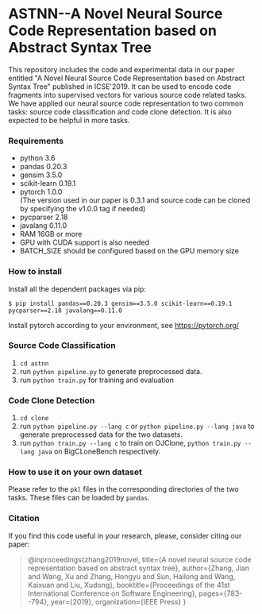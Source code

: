 # ASTNN--A Novel Neural Source Code Representation based on Abstract Syntax Tree
This repository includes the code and experimental data in our paper entitled "A Novel Neural Source Code Representation based on Abstract Syntax Tree" published in ICSE'2019. It can be used to encode code fragments into supervised vectors for various source code related tasks. We have applied our neural source code representation to two common tasks: source code classification and code clone detection. It is also expected to be helpful in more tasks.

### Requirements
+ python 3.6<br>
+ pandas 0.20.3<br>
+ gensim 3.5.0<br>
+ scikit-learn 0.19.1<br>
+ pytorch 1.0.0<br> (The version used in our paper is 0.3.1 and source code can be cloned by specifying the v1.0.0 tag if needed)
+ pycparser 2.18<br>
+ javalang 0.11.0<br>
+ RAM 16GB or more
+ GPU with CUDA support is also needed
+ BATCH_SIZE should be configured based on the GPU memory size

### How to install
Install all the dependent packages via pip:

	$ pip install pandas==0.20.3 gensim==3.5.0 scikit-learn==0.19.1 pycparser==2.18 javalang==0.11.0
 
Install pytorch according to your environment, see https://pytorch.org/ 


### Source Code Classification
1. `cd astnn`
2. run `python pipeline.py` to generate preprocessed data.
3. run `python train.py` for training and evaluation

### Code Clone Detection

 1. `cd clone`
 2. run `python pipeline.py --lang c` or `python pipeline.py --lang java` to generate preprocessed data for the two datasets.
 2. run `python train.py --lang c` to train on OJClone, `python train.py --lang java` on BigCLoneBench respectively.

### How to use it on your own dataset

Please refer to the `pkl` files in the corresponding directories of the two tasks. These files can be loaded by `pandas`.
 
### Citation
  If you find this code useful in your research, please, consider citing our paper:
  > @inproceedings{zhang2019novel,
  title={A novel neural source code representation based on abstract syntax tree},
  author={Zhang, Jian and Wang, Xu and Zhang, Hongyu and Sun, Hailong and Wang, Kaixuan and Liu, Xudong},
  booktitle={Proceedings of the 41st International Conference on Software Engineering},
  pages={783--794},
  year={2019},
  organization={IEEE Press}
}
